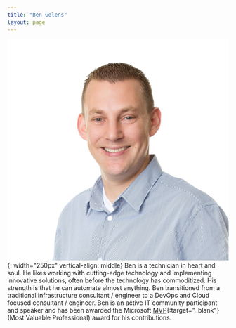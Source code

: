 ```yaml
---
title: "Ben Gelens"
layout: page
---
```


![](/images/profile.jpg){: width="250px" vertical-align: middle} Ben is a technician in heart and soul. He likes working with cutting-edge technology and implementing innovative solutions,
often before the technology has commoditized. His strength is that he can automate almost anything. Ben transitioned
from a traditional infrastructure consultant / engineer to a DevOps and Cloud focused consultant / engineer.
Ben is an active IT community participant and speaker and has been awarded the Microsoft [MVP](https://mvp.microsoft.com/en-us/mvp/Ben%20Gelens-5001482){:target="_blank"} (Most Valuable Professional)
award for his contributions.